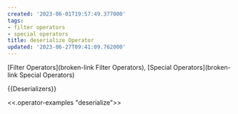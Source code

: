 ```yaml
---
created: '2023-06-01T19:57:49.377000'
tags:
- filter operators
- special operators
title: deserialize Operator
updated: '2023-06-27T09:41:09.762000'
---
```


[Filter Operators](broken-link Filter Operators), [Special Operators](broken-link Special Operators)

{{Deserializers}}



<<.operator-examples "deserialize">>